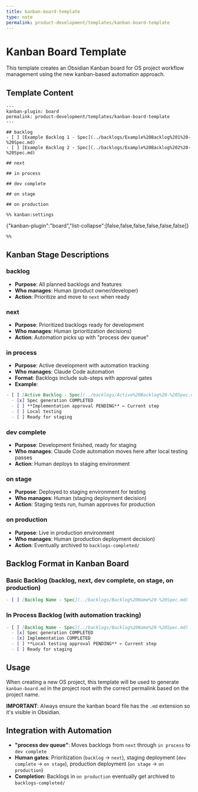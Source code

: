 ```yaml
---
title: kanban-board-template
type: note
permalink: product-development/templates/kanban-board-template
---
```


# Kanban Board Template

This template creates an Obsidian Kanban board for OS project workflow management using the new kanban-based automation approach.

## Template Content
```
---
kanban-plugin: board
permalink: product-development/templates/kanban-board-template
---

## backlog
- [ ] [Example Backlog 1 - Spec](../backlogs/Example%20Backlog%201%20-%20Spec.md)
- [ ] [Example Backlog 2 - Spec](../backlogs/Example%20Backlog%202%20-%20Spec.md)

## next

## in process

## dev complete

## on stage

## on production

%% kanban:settings
```
{"kanban-plugin":"board","list-collapse":[false,false,false,false,false,false]}
```
%%
```

## Kanban Stage Descriptions

### backlog
- **Purpose**: All planned backlogs and features
- **Who manages**: Human (product owner/developer)
- **Action**: Prioritize and move to `next` when ready

### next  
- **Purpose**: Prioritized backlogs ready for development
- **Who manages**: Human (prioritization decisions)
- **Action**: Automation picks up with "process dev queue"

### in process
- **Purpose**: Active development with automation tracking
- **Who manages**: Claude Code automation
- **Format**: Backlogs include sub-steps with approval gates
- **Example**:
```markdown
- [ ] [Active Backlog - Spec](../backlogs/Active%20Backlog%20-%20Spec.md)
  - [x] Spec generation COMPLETED
  - [ ] **Implementation approval PENDING** ← Current step
  - [ ] Local testing
  - [ ] Ready for staging
```

### dev complete
- **Purpose**: Development finished, ready for staging
- **Who manages**: Claude Code automation moves here after local testing passes
- **Action**: Human deploys to staging environment

### on stage
- **Purpose**: Deployed to staging environment for testing
- **Who manages**: Human (staging deployment decision)
- **Action**: Staging tests run, human approves for production

### on production
- **Purpose**: Live in production environment
- **Who manages**: Human (production deployment decision)  
- **Action**: Eventually archived to `backlogs-completed/`

## Backlog Format in Kanban Board

### Basic Backlog (backlog, next, dev complete, on stage, on production)
```markdown
- [ ] [Backlog Name - Spec](../backlogs/Backlog%20Name%20-%20Spec.md)
```

### In Process Backlog (with automation tracking)
```markdown
- [ ] [Backlog Name - Spec](../backlogs/Backlog%20Name%20-%20Spec.md)
  - [x] Spec generation COMPLETED
  - [x] Implementation COMPLETED  
  - [ ] **Local testing approval PENDING** ← Current step
  - [ ] Ready for staging
```

## Usage
When creating a new OS project, this template will be used to generate `kanban-board.md` in the project root with the correct permalink based on the project name.

**IMPORTANT**: Always ensure the kanban board file has the `.md` extension so it's visible in Obsidian.

## Integration with Automation
- **"process dev queue"**: Moves backlogs from `next` through `in process` to `dev complete`
- **Human gates**: Prioritization (`backlog` → `next`), staging deployment (`dev complete` → `on stage`), production deployment (`on stage` → `on production`)
- **Completion**: Backlogs in `on production` eventually get archived to `backlogs-completed/`